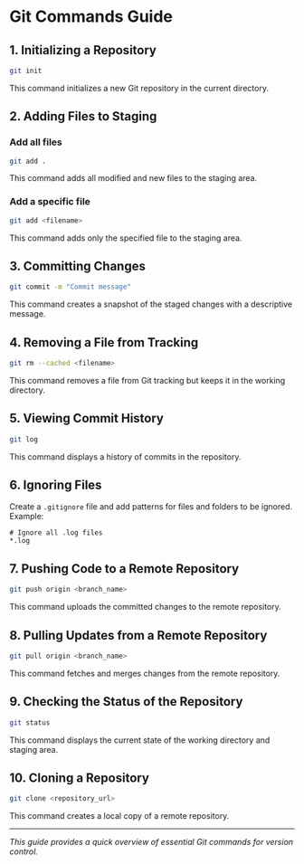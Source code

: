 # Git Commands Guide

## 1. Initializing a Repository
```bash
git init
```
This command initializes a new Git repository in the current directory.

## 2. Adding Files to Staging
### Add all files
```bash
git add .
```
This command adds all modified and new files to the staging area.

### Add a specific file
```bash
git add <filename>
```
This command adds only the specified file to the staging area.

## 3. Committing Changes
```bash
git commit -m "Commit message"
```
This command creates a snapshot of the staged changes with a descriptive message.

## 4. Removing a File from Tracking
```bash
git rm --cached <filename>
```
This command removes a file from Git tracking but keeps it in the working directory.

## 5. Viewing Commit History
```bash
git log
```
This command displays a history of commits in the repository.

## 6. Ignoring Files
Create a `.gitignore` file and add patterns for files and folders to be ignored.
Example:
```
# Ignore all .log files
*.log
```

## 7. Pushing Code to a Remote Repository
```bash
git push origin <branch_name>
```
This command uploads the committed changes to the remote repository.

## 8. Pulling Updates from a Remote Repository
```bash
git pull origin <branch_name>
```
This command fetches and merges changes from the remote repository.

## 9. Checking the Status of the Repository
```bash
git status
```
This command displays the current state of the working directory and staging area.

## 10. Cloning a Repository
```bash
git clone <repository_url>
```
This command creates a local copy of a remote repository.

---
*This guide provides a quick overview of essential Git commands for version control.*

